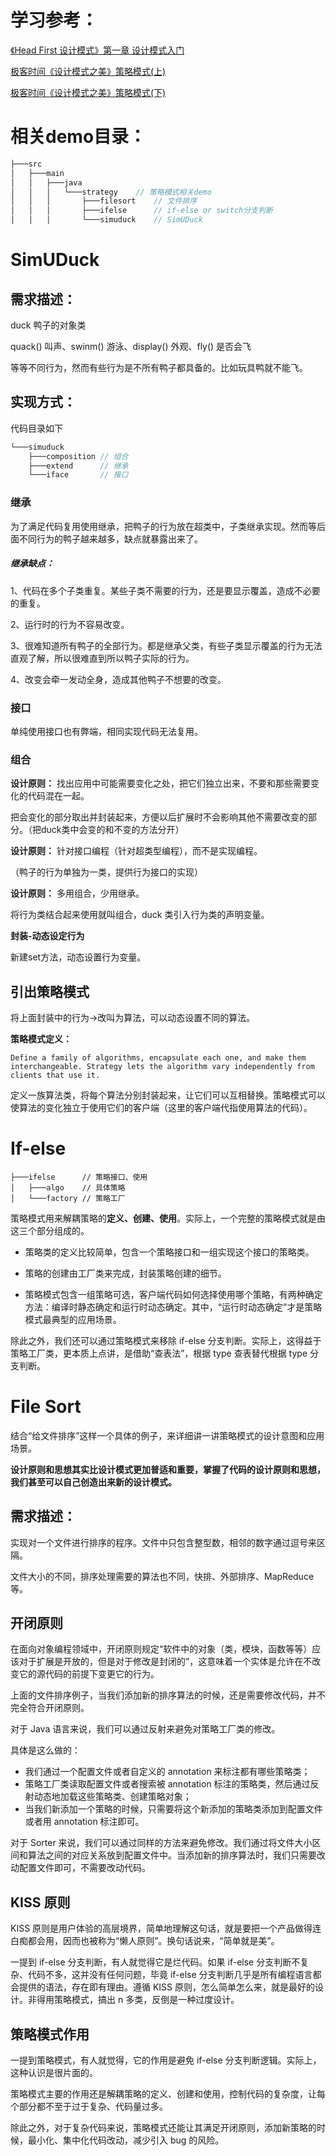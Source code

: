 # 学习参考：

[《Head First 设计模式》第一章 设计模式入门](https://learning.oreilly.com/library/view/head-first-design/0596007124/ch01.html)

[极客时间《设计模式之美》策略模式(上)](https://time.geekbang.org/column/article/214014)

[极客时间《设计模式之美》策略模式(下)](https://time.geekbang.org/column/article/215132)

# 相关demo目录：

```java
├───src
│   ├───main
│   │   ├───java
│   │   │   └───strategy	// 策略模式相关demo
│   │   │       ├───filesort	// 文件排序
│   │   │       ├───ifelse		// if-else or switch分支判断
│   │   │       └───simuduck	// SimUDuck
```



# SimUDuck

## 需求描述：

duck 鸭子的对象类

quack() 叫声、swinm() 游泳、display() 外观、fly() 是否会飞

等等不同行为，然而有些行为是不所有鸭子都具备的。比如玩具鸭就不能飞。

## 实现方式：

代码目录如下

``` java
└───simuduck
    ├───composition	// 组合
    ├───extend		// 继承
    └───iface		// 接口
```

### 继承

为了满足代码复用使用继承，把鸭子的行为放在超类中，子类继承实现。然而等后面不同行为的鸭子越来越多，缺点就暴露出来了。

##### **继承缺点：**

1、代码在多个子类重复。某些子类不需要的行为，还是要显示覆盖，造成不必要的重复。

2、运行时的行为不容易改变。

3、很难知道所有鸭子的全部行为。都是继承父类，有些子类显示覆盖的行为无法直观了解，所以很难直到所以鸭子实际的行为。

4、改变会牵一发动全身，造成其他鸭子不想要的改变。


### 接口

单纯使用接口也有弊端，相同实现代码无法复用。

### 组合

**设计原则：** 找出应用中可能需要变化之处，把它们独立出来，不要和那些需要变化的代码混在一起。

把会变化的部分取出并封装起来，方便以后扩展时不会影响其他不需要改变的部分。（把duck类中会变的和不变的方法分开）

**设计原则：** 针对接口编程（针对超类型编程），而不是实现编程。

（鸭子的行为单独为一类，提供行为接口的实现）

**设计原则：** 多用组合，少用继承。

将行为类结合起来使用就叫组合，duck 类引入行为类的声明变量。

**封装-动态设定行为**

新建set方法，动态设置行为变量。



## 引出策略模式

将上面封装中的行为->改叫为算法，可以动态设置不同的算法。

**策略模式定义：**

```
Define a family of algorithms, encapsulate each one, and make them interchangeable. Strategy lets the algorithm vary independently from clients that use it.
```

定义一族算法类，将每个算法分别封装起来，让它们可以互相替换。策略模式可以使算法的变化独立于使用它们的客户端（这里的客户端代指使用算法的代码）。



# If-else

```
├───ifelse		// 策略接口、使用
│   ├───algo	// 具体策略
│   └───factory	// 策略工厂
```



策略模式用来解耦策略的**定义、创建、使用**。实际上，一个完整的策略模式就是由这三个部分组成的。

- 策略类的定义比较简单，包含一个策略接口和一组实现这个接口的策略类。

- 策略的创建由工厂类来完成，封装策略创建的细节。

- 策略模式包含一组策略可选，客户端代码如何选择使用哪个策略，有两种确定方法：编译时静态确定和运行时动态确定。其中，“运行时动态确定”才是策略模式最典型的应用场景。

除此之外，我们还可以通过策略模式来移除 if-else 分支判断。实际上，这得益于策略工厂类，更本质上点讲，是借助“查表法”，根据 type 查表替代根据 type 分支判断。



# File Sort

结合“给文件排序”这样一个具体的例子，来详细讲一讲策略模式的设计意图和应用场景。

**设计原则和思想其实比设计模式更加普适和重要，掌握了代码的设计原则和思想，我们甚至可以自己创造出来新的设计模式。**

## 需求描述：

实现对一个文件进行排序的程序。文件中只包含整型数，相邻的数字通过逗号来区隔。

文件大小的不同，排序处理需要的算法也不同，快排、外部排序、MapReduce等。

## 开闭原则

在面向对象编程领域中，开闭原则规定“软件中的对象（类，模块，函数等等）应该对于扩展是开放的，但是对于修改是封闭的”，这意味着一个实体是允许在不改变它的源代码的前提下变更它的行为。

上面的文件排序例子，当我们添加新的排序算法的时候，还是需要修改代码，并不完全符合开闭原则。

对于 Java 语言来说，我们可以通过反射来避免对策略工厂类的修改。

具体是这么做的：

- 我们通过一个配置文件或者自定义的 annotation 来标注都有哪些策略类；
- 策略工厂类读取配置文件或者搜索被 annotation 标注的策略类，然后通过反射动态地加载这些策略类、创建策略对象；
- 当我们新添加一个策略的时候，只需要将这个新添加的策略类添加到配置文件或者用 annotation 标注即可。

对于 Sorter 来说，我们可以通过同样的方法来避免修改。我们通过将文件大小区间和算法之间的对应关系放到配置文件中。当添加新的排序算法时，我们只需要改动配置文件即可，不需要改动代码。

## KISS 原则

KISS 原则是用户体验的高层境界，简单地理解这句话，就是要把一个产品做得连白痴都会用，因而也被称为“懒人原则”。换句话说来，“简单就是美”。

一提到 if-else 分支判断，有人就觉得它是烂代码。如果 if-else 分支判断不复杂、代码不多，这并没有任何问题，毕竟 if-else 分支判断几乎是所有编程语言都会提供的语法，存在即有理由。遵循 KISS 原则，怎么简单怎么来，就是最好的设计。非得用策略模式，搞出 n 多类，反倒是一种过度设计。



## 策略模式作用

一提到策略模式，有人就觉得，它的作用是避免 if-else 分支判断逻辑。实际上，这种认识是很片面的。

策略模式主要的作用还是解耦策略的定义、创建和使用，控制代码的复杂度，让每个部分都不至于过于复杂、代码量过多。

除此之外，对于复杂代码来说，策略模式还能让其满足开闭原则，添加新策略的时候，最小化、集中化代码改动，减少引入 bug 的风险。